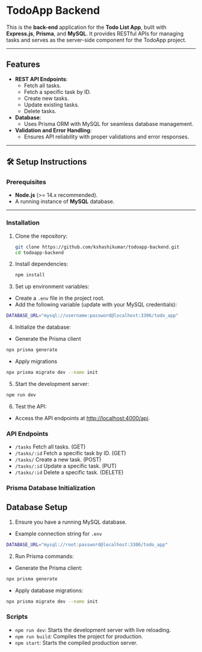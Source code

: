 # TodoApp Backend

This is the **back-end** application for the **Todo List App**, built with **Express.js**, **Prisma**, and **MySQL**. It provides RESTful APIs for managing tasks and serves as the server-side component for the TodoApp project.

---

## Features

- **REST API Endpoints**:
  - Fetch all tasks.
  - Fetch a specific task by ID.
  - Create new tasks.
  - Update existing tasks.
  - Delete tasks.
- **Database**:
  - Uses Prisma ORM with MySQL for seamless database management.
- **Validation and Error Handling**:
  - Ensures API reliability with proper validations and error responses.

---

## 🛠️ Setup Instructions

### Prerequisites

- **Node.js** (>= 14.x recommended).
- A running instance of **MySQL** database.

---

### Installation

1. Clone the repository:
   ```bash
   git clone https://github.com/kshashikumar/todoapp-backend.git
   cd todoapp-backend
   ```
2. Install dependencies:
   ```bash
   npm install
   ```
3. Set up environment variables:

- Create a `.env` file in the project root.
- Add the following variable (update with your MySQL credentials):

```bash
DATABASE_URL="mysql://username:password@localhost:3306/todo_app"
```

4. Initialize the database:

- Generate the Prisma client

```bash
npx prisma generate
```

- Apply migrations

```bash
npx prisma migrate dev --name init
```

5. Start the development server:

```bash
npm run dev
```

6. Test the API:

- Access the API endpoints at [http://localhost:4000/api](http://localhost:4000/api).

### API Endpoints

- `/tasks` Fetch all tasks. (GET)
- `/tasks/:id` Fetch a specific task by ID. (GET)
- `/tasks/` Create a new task. (POST)
- `/tasks/:id` Update a specific task. (PUT)
- `/tasks/:id` Delete a specific task. (DELETE)

### Prisma Database Initialization

## Database Setup

1. Ensure you have a running MySQL database.

- Example connection string for `.env`

```bash
DATABASE_URL="mysql://root:password@localhost:3306/todo_app"
```

2. Run Prisma commands:

- Generate the Prisma client:

```bash
npx prisma generate
```

- Apply database migrations:

```bash
npx prisma migrate dev --name init
```

### Scripts

- `npm run dev`: Starts the development server with live reloading.
- `npm run build`: Compiles the project for production.
- `npm start`: Starts the compiled production server.
